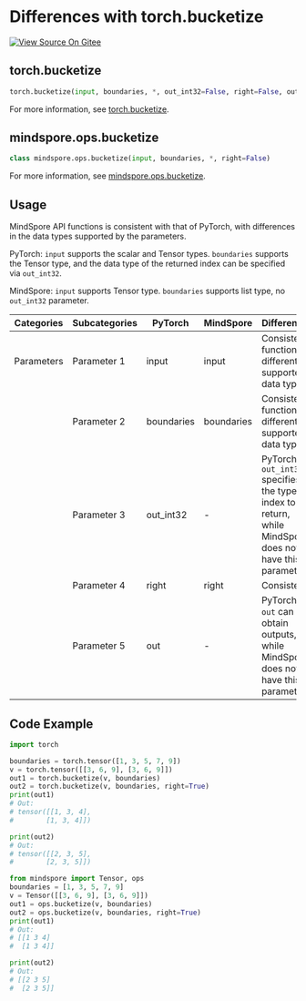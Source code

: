 # Differences with torch.bucketize

[![View Source On Gitee](https://mindspore-website.obs.cn-north-4.myhuaweicloud.com/website-images/r2.3.0/resource/_static/logo_source_en.svg)](https://gitee.com/mindspore/docs/blob/r2.3.0/docs/mindspore/source_en/note/api_mapping/pytorch_diff/bucketize.md)

## torch.bucketize

```python
torch.bucketize(input, boundaries, *, out_int32=False, right=False, out=None)
```

For more information, see [torch.bucketize](https://pytorch.org/docs/1.8.1/torch.html#torch.bucketize).

## mindspore.ops.bucketize

```python
class mindspore.ops.bucketize(input, boundaries, *, right=False)
```

For more information, see [mindspore.ops.bucketize](https://mindspore.cn/docs/en/r2.3.0/api_python/ops/mindspore.ops.bucketize.html#mindspore.ops.bucketize).

## Usage

MindSpore API functions is consistent with that of PyTorch, with differences in the data types supported by the parameters.

PyTorch: `input` supports the scalar and Tensor types. `boundaries` supports the Tensor type, and the data type of the returned index can be specified via `out_int32`.

MindSpore: `input` supports Tensor type. `boundaries` supports list type, no `out_int32` parameter.

| Categories | Subcategories |PyTorch | MindSpore | Difference |
| --- | ---   | ---   | ---        |---  |
| Parameters | Parameter 1 | input   | input         | Consistent functiona, different supported data types                    |
|      | Parameter 2 | boundaries   | boundaries      | Consistent function, different supported data types |
|      | Parameter 3 | out_int32   | - | PyTorch `out_int32` specifies the type of index to return, while MindSpore does not have this parameter. |
|      | Parameter 4 | right   | right | Consistent |
|      | Parameter 5 | out   | -         | PyTorch `out` can obtain outputs, while MindSpore does not have this parameter.|

## Code Example

```python
import torch

boundaries = torch.tensor([1, 3, 5, 7, 9])
v = torch.tensor([[3, 6, 9], [3, 6, 9]])
out1 = torch.bucketize(v, boundaries)
out2 = torch.bucketize(v, boundaries, right=True)
print(out1)
# Out:
# tensor([[1, 3, 4],
#        [1, 3, 4]])

print(out2)
# Out:
# tensor([[2, 3, 5],
#        [2, 3, 5]])

from mindspore import Tensor, ops
boundaries = [1, 3, 5, 7, 9]
v = Tensor([[3, 6, 9], [3, 6, 9]])
out1 = ops.bucketize(v, boundaries)
out2 = ops.bucketize(v, boundaries, right=True)
print(out1)
# Out:
# [[1 3 4]
#  [1 3 4]]

print(out2)
# Out:
# [[2 3 5]
#  [2 3 5]]
```